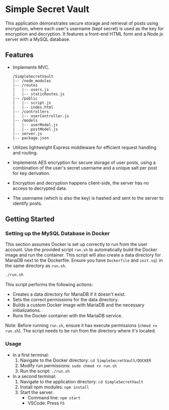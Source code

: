 # Simple Secret Vault

This application demonstrates secure storage and retrieval of posts using encryption, where each user's username (kept secret) is used as the key for encryption and decryption. It features a front-end HTML form and a Node.js server with a MySQL database.

## Features

- Implements MVC.

   ```(lua)
   /SimpleSecretVault
   |-- /node_modules
   |-- /routes
   |   |-- users.js
   |   |-- staticRoutes.js
   |-- /public
   |   |-- script.js
   |   |-- index.html
   |-- /controllers
   |   |-- userController.js
   |-- /models
   |   |-- userModel.js
   |   |-- postModel.js
   |-- server.js
   |-- package.json
   ```

- Utilizes lightweight Express middleware for efficient request handling and routing.
- Implements AES encryption for secure storage of user posts, using a combination of the user's secret username and a unique salt per post for key derivation.
- Encryption and decryption happens client-side, the server has no access to decrypted data.
- The username (which is also the key) is hashed and sent to the server to identify posts.

## Getting Started

### Setting up the MySQL Database in Docker

This section assumes Docker is set up correctly to run from the user account. Use the provided script `run.sh` to automatically build the Docker image and run the container. This script will also create a data directory for MariaDB next to the Dockerfile. Ensure you have `Dockerfile` and `init.sql` in the same directory as `run.sh`.

```bash
./run.sh
```

This script performs the following actions:

- Creates a data directory for MariaDB if it doesn't exist.
- Sets the correct permissions for the data directory.
- Builds a custom Docker image with MariaDB and the necessary initializations.
- Runs the Docker container with the MariaDB service.

Note: Before running `run.sh`, ensure it has execute permissions (`chmod +x run.sh`). The script needs to be run from the directory where it's located.

### Usage

- In a first terminal:
   1. Navigate to the Docker directory: `cd SimpleSecretVault/DOCKER`
   2. Modify run permissions: `sudo chmod +x run.sh`
   3. Run the script: `./run.sh`
- In a second terminal:
   1. Navigate to the application directory: `cd SimpleSecretVault`
   2. Install npm modules: `npm install`
   3. Start the server:
      - Command line: `npm start`
      - VSCode: Press `F5`
